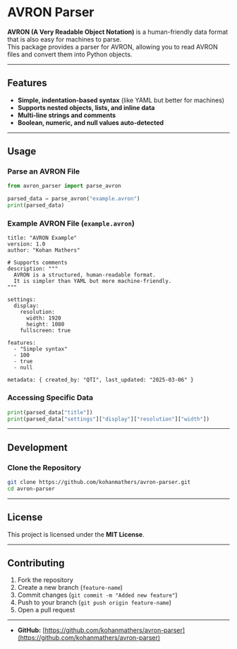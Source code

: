 # AVRON Parser

**AVRON (A Very Readable Object Notation)** is a human-friendly data format that is also easy for machines to parse.  
This package provides a parser for AVRON, allowing you to read AVRON files and convert them into Python objects.

---

## Features
- **Simple, indentation-based syntax** (like YAML but better for machines)
- **Supports nested objects, lists, and inline data**
- **Multi-line strings and comments**
- **Boolean, numeric, and null values auto-detected**

---

## Usage
### **Parse an AVRON File**
```python
from avron_parser import parse_avron

parsed_data = parse_avron("example.avron")
print(parsed_data)
```

### **Example AVRON File (`example.avron`)**
```
title: "AVRON Example"
version: 1.0
author: "Kohan Mathers"

# Supports comments
description: """
  AVRON is a structured, human-readable format.
  It is simpler than YAML but more machine-friendly.
"""

settings:
  display:
    resolution:
      width: 1920
      height: 1080
    fullscreen: true

features:
  - "Simple syntax"
  - 100
  - true
  - null

metadata: { created_by: "QTI", last_updated: "2025-03-06" }
```

### **Accessing Specific Data**
```python
print(parsed_data["title"])
print(parsed_data["settings"]["display"]["resolution"]["width"])
```

---

## Development
### **Clone the Repository**
```sh
git clone https://github.com/kohanmathers/avron-parser.git
cd avron-parser
```
---

## License
This project is licensed under the **MIT License**.

---

## Contributing
1. Fork the repository
2. Create a new branch (`feature-name`)
3. Commit changes (`git commit -m "Added new feature"`)
4. Push to your branch (`git push origin feature-name`)
5. Open a pull request

---

- **GitHub:** [https://github.com/kohanmathers/avron-parser](https://github.com/kohanmathers/avron-parser)